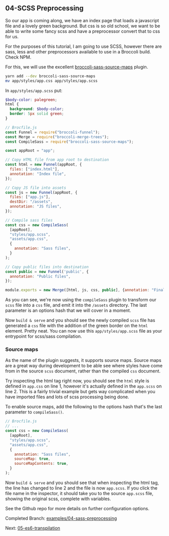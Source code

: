 ## 04-SCSS Preprocessing

So our app is coming along, we have an index page that loads a javascript file and a lovely green background.
But css is so old school, we want to be able to write some fancy scss and have a preprocessor convert that to 
css for us.

For the purposes of this tutorial, I am going to use SCSS, however there are sass, less and other preprocessors
available to use in a Broccoli build. Check NPM.

For this, we will use the excellent [broccoli-sass-source-maps](https://github.com/aexmachina/broccoli-sass-source-maps)
plugin.

```sh
yarn add --dev broccoli-sass-source-maps
mv app/styles/app.css app/styles/app.scss
```

In `app/styles/app.scss` put:

```scss
$body-color: palegreen;
html {
  background: $body-color;
  border: 5px solid green;
}
```

```js
// Brocfile.js
const Funnel = require("broccoli-funnel");
const Merge = require("broccoli-merge-trees");
const CompileSass = require("broccoli-sass-source-maps");

const appRoot = "app";

// Copy HTML file from app root to destination
const html = new Funnel(appRoot, {
  files: ["index.html"],
  annotation: "Index file",
});

// Copy JS file into assets
const js = new Funnel(appRoot, {
  files: ["app.js"],
  destDir: "/assets",
  annotation: "JS files",
});

// Compile sass files
const css = new CompileSass(
  [appRoot],
  "styles/app.scss",
  "assets/app.css",
  {
    annotation: "Sass files",
  }
);

// Copy public files into destination
const public = new Funnel('public', {
  annotation: "Public files",
});

module.exports = new Merge([html, js, css, public], {annotation: "Final output"});
```

As you can see, we're now using the `compileSass` plugin to transform our `scss` file into a `css` file, and
emit it into the `/assets` directory. The last parameter is an options hash that we will cover in a moment.

Now `build & serve` and you should see the newly compiled `scss` file has generated a `css` file with the
addition of the green border on the `html` element. Pretty neat. You can now use this `app/styles/app.scss`
file as your entrypoint for scss/sass compilation.

### Source maps
      
As the name of the plugin suggests, it supports source maps. Source maps are a great way during development
to be able see where styles have come from in the source `scss` document, rather than the compiled `css` document.

Try inspecting the html tag right now, you should see the `html` style is defined in `app.css` on line 1, however
it's actually defined in the `app.scss` on line 2. This is a fairly trivial example but gets way complicated
when you have imported files and lots of scss processing being done.

To enable source maps, add the following to the options hash that's the last parameter to `compileSass()`.

```js
// Brocfile.js
// ...
const css = new CompileSass(
  [appRoot],
  "styles/app.scss",
  "assets/app.css",
  {
    annotation: "Sass files",
    sourceMap: true,
    sourceMapContents: true,
  }
);
```

Now `build & serve` and you should see that when inspecting the html tag, the line has changed to line 2 and the
file is now `app.scss`. If you click the file name in the inspector, it should take you to the source `app.scss` 
file, showing the original scss, complete with variables.

See the Github repo for more details on further configuration options.

Completed Branch: [examples/04-sass-preprocessing](https://github.com/oligriffiths/broccolijs-tutorial/tree/examples/04-sass-preprocessing)

Next: [05-es6-transpilation](/docs/05-es6-transpilation.md)
